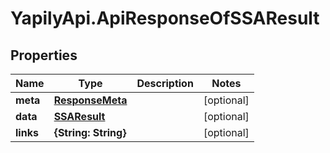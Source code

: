 # YapilyApi.ApiResponseOfSSAResult

## Properties

Name | Type | Description | Notes
------------ | ------------- | ------------- | -------------
**meta** | [**ResponseMeta**](ResponseMeta.md) |  | [optional] 
**data** | [**SSAResult**](SSAResult.md) |  | [optional] 
**links** | **{String: String}** |  | [optional] 


